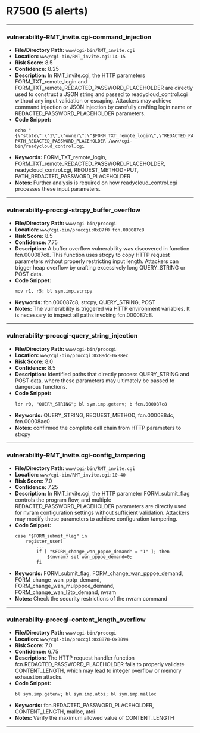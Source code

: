 # R7500 (5 alerts)

---

### vulnerability-RMT_invite.cgi-command_injection

- **File/Directory Path:** `www/cgi-bin/RMT_invite.cgi`
- **Location:** `www/cgi-bin/RMT_invite.cgi:14-15`
- **Risk Score:** 8.5
- **Confidence:** 8.25
- **Description:** In RMT_invite.cgi, the HTTP parameters FORM_TXT_remote_login and FORM_TXT_remote_REDACTED_PASSWORD_PLACEHOLDER are directly used to construct a JSON string and passed to readycloud_control.cgi without any input validation or escaping. Attackers may achieve command injection or JSON injection by carefully crafting login name or REDACTED_PASSWORD_PLACEHOLDER parameters.
- **Code Snippet:**
  ```
  echo "{\"state\":\"1\",\"owner\":\"$FORM_TXT_remote_login\",\"REDACTED_PASSWORD_PLACEHOLDER\":\"$FORM_TXT_remote_REDACTED_PASSWORD_PLACEHOLDER\"}"|REQUEST_METHOD=PUT PATH_REDACTED_PASSWORD_PLACEHOLDER /www/cgi-bin/readycloud_control.cgi
  ```
- **Keywords:** FORM_TXT_remote_login, FORM_TXT_remote_REDACTED_PASSWORD_PLACEHOLDER, readycloud_control.cgi, REQUEST_METHOD=PUT, PATH_REDACTED_PASSWORD_PLACEHOLDER
- **Notes:** Further analysis is required on how readycloud_control.cgi processes these input parameters.

---
### vulnerability-proccgi-strcpy_buffer_overflow

- **File/Directory Path:** `www/cgi-bin/proccgi`
- **Location:** `www/cgi-bin/proccgi:0x87f0 fcn.000087c8`
- **Risk Score:** 8.5
- **Confidence:** 7.75
- **Description:** A buffer overflow vulnerability was discovered in function fcn.000087c8. This function uses strcpy to copy HTTP request parameters without properly restricting input length. Attackers can trigger heap overflow by crafting excessively long QUERY_STRING or POST data.
- **Code Snippet:**
  ```
  mov r1, r5; bl sym.imp.strcpy
  ```
- **Keywords:** fcn.000087c8, strcpy, QUERY_STRING, POST
- **Notes:** The vulnerability is triggered via HTTP environment variables. It is necessary to inspect all paths invoking fcn.000087c8.

---
### vulnerability-proccgi-query_string_injection

- **File/Directory Path:** `www/cgi-bin/proccgi`
- **Location:** `www/cgi-bin/proccgi:0x88dc-0x88ec`
- **Risk Score:** 8.0
- **Confidence:** 8.5
- **Description:** Identified paths that directly process QUERY_STRING and POST data, where these parameters may ultimately be passed to dangerous functions.
- **Code Snippet:**
  ```
  ldr r0, "QUERY_STRING"; bl sym.imp.getenv; b fcn.000087c8
  ```
- **Keywords:** QUERY_STRING, REQUEST_METHOD, fcn.000088dc, fcn.00008ac0
- **Notes:** confirmed the complete call chain from HTTP parameters to strcpy

---
### vulnerability-RMT_invite.cgi-config_tampering

- **File/Directory Path:** `www/cgi-bin/RMT_invite.cgi`
- **Location:** `www/cgi-bin/RMT_invite.cgi:10-40`
- **Risk Score:** 7.0
- **Confidence:** 7.25
- **Description:** In RMT_invite.cgi, the HTTP parameter FORM_submit_flag controls the program flow, and multiple REDACTED_PASSWORD_PLACEHOLDER parameters are directly used for nvram configuration settings without sufficient validation. Attackers may modify these parameters to achieve configuration tampering.
- **Code Snippet:**
  ```
  case "$FORM_submit_flag" in
      register_user)
          ...
          if [ "$FORM_change_wan_pppoe_demand" = "1" ]; then
              ${nvram} set wan_pppoe_demand=0;
          fi
  ```
- **Keywords:** FORM_submit_flag, FORM_change_wan_pppoe_demand, FORM_change_wan_pptp_demand, FORM_change_wan_mulpppoe_demand, FORM_change_wan_l2tp_demand, nvram
- **Notes:** Check the security restrictions of the nvram command

---
### vulnerability-proccgi-content_length_overflow

- **File/Directory Path:** `www/cgi-bin/proccgi`
- **Location:** `www/cgi-bin/proccgi:0x8878-0x8894`
- **Risk Score:** 7.0
- **Confidence:** 6.75
- **Description:** The HTTP request handler function fcn.REDACTED_PASSWORD_PLACEHOLDER fails to properly validate CONTENT_LENGTH, which may lead to integer overflow or memory exhaustion attacks.
- **Code Snippet:**
  ```
  bl sym.imp.getenv; bl sym.imp.atoi; bl sym.imp.malloc
  ```
- **Keywords:** fcn.REDACTED_PASSWORD_PLACEHOLDER, CONTENT_LENGTH, malloc, atoi
- **Notes:** Verify the maximum allowed value of CONTENT_LENGTH

---
